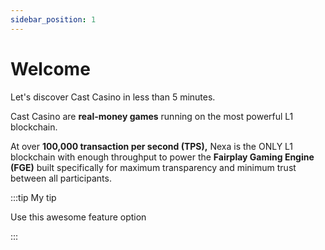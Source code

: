 ```yaml
---
sidebar_position: 1
---
```


# Welcome

Let's discover Cast Casino in less than 5 minutes.

Cast Casino are **real-money games** running on the most powerful L1 blockchain.

At over **100,000 transaction per second (TPS),** Nexa is the ONLY L1 blockchain with enough throughput to power the **Fairplay Gaming Engine (FGE)** built specifically for maximum transparency and minimum trust between all participants.

:::tip My tip

Use this awesome feature option

:::
